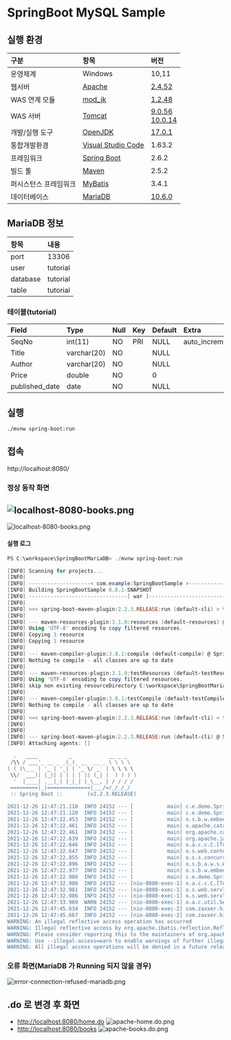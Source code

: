﻿# SpringBoot MySQL Sample

## 실행 환경
| 구분 | 항목 | 버전 |
|:---|:---|:---|
| 운영체계 | Windows | 10,11 | 
| 웹서버 | [Apache](https://httpd.apache.org/) | [2.4.52](https://www.apachelounge.com/download/) | 
| WAS 연계 모듈 | [mod_jk](https://downloads.apache.org/tomcat/tomcat-connectors/jk/) | [1.2.48](https://www.apachelounge.com/download/VS16/modules/mod_jk-1.2.48-win64-VS16.zip) |  
| WAS 서버 | [Tomcat](https://tomcat.apache.org/) | [9.0.56](https://dlcdn.apache.org/tomcat/tomcat-9/v9.0.56/bin/apache-tomcat-9.0.56.exe) </br> [10.0.14](https://dlcdn.apache.org/tomcat/tomcat-10/v10.0.14/bin/apache-tomcat-10.0.14.exe) |  
| 개발/실행 도구 | [OpenJDK](https://openjdk.java.net/)| [17.0.1](https://jdk.java.net/17/) |  
| 통합개발환경 | [Visual Studio Code](https://code.visualstudio.com/) | 1.63.2 |   
| 프레임워크 | [Spring Boot](https://spring.io/projects/spring-boot) | 2.6.2 |  
| 빌드 툴 | [Maven](https://maven.apache.org/) | 2.5.2 | 
| 퍼시스턴스 프레임워크 | [MyBatis](https://mybatis.org/mybatis-3/ko/index.html) | 3.4.1 | 
| 데이터베이스 | [MariaDB](https://mariadb.org/)| [10.6.0](https://mariadb.org/download/?t=mariadb&p=mariadb&r=10.6.5&os=windows&cpu=x86_64&pkg=msi&m=yongbok) | 



## MariaDB 정보
| 항목 | 내용 |
|:---|:---|
| port | 13306 |  
| user | tutorial | 
| database | tutorial | 
| table | tutorial |

### 테이블(tutorial)
| Field | Type | Null | Key | Default | Extra  |
|:---|:---|:---|:---|:---|:---|
| SeqNo          | int(11)     | NO   | PRI | NULL | auto_increment |
| Title          | varchar(20) | NO   |     | NULL |                |
| Author         | varchar(20) | NO   |     | NULL |                |
| Price          | double      | NO   |     | 0    |                |
| published_date | date        | NO   |     | NULL |                |

## 실행
```
./mvnw spring-boot:run  
```

## 접속
http://localhost:8080/

### 정상 동작 화면
![localhost-8080-books.png](./img/localhost-8080-index.png)  
---   
![localhost-8080-books.png](./img/localhost-8080-books.png)  

#### 실행 로그
```powershell
PS C:\workspace\SpringBootMariaDB> ./mvnw spring-boot:run

[INFO] Scanning for projects...
[INFO] 
[INFO] --------------------< com.example:SpringBootSample >--------------------
[INFO] Building SpringBootSample 0.0.1-SNAPSHOT
[INFO] --------------------------------[ war ]---------------------------------
[INFO] 
[INFO] >>> spring-boot-maven-plugin:2.2.3.RELEASE:run (default-cli) > test-compile @ SpringBootSample >>>
[INFO] 
[INFO] --- maven-resources-plugin:3.1.0:resources (default-resources) @ SpringBootSample ---
[INFO] Using 'UTF-8' encoding to copy filtered resources.
[INFO] Copying 1 resource
[INFO] Copying 1 resource
[INFO]
[INFO] --- maven-compiler-plugin:3.8.1:compile (default-compile) @ SpringBootSample ---
[INFO] Nothing to compile - all classes are up to date
[INFO]
[INFO] --- maven-resources-plugin:3.1.0:testResources (default-testResources) @ SpringBootSample ---
[INFO] Using 'UTF-8' encoding to copy filtered resources.
[INFO] skip non existing resourceDirectory C:\workspace\SpringBootMariaDB\src\test\resources
[INFO]
[INFO] --- maven-compiler-plugin:3.8.1:testCompile (default-testCompile) @ SpringBootSample ---
[INFO] Nothing to compile - all classes are up to date
[INFO]
[INFO] <<< spring-boot-maven-plugin:2.2.3.RELEASE:run (default-cli) < test-compile @ SpringBootSample <<<
[INFO]
[INFO]
[INFO] --- spring-boot-maven-plugin:2.2.3.RELEASE:run (default-cli) @ SpringBootSample ---
[INFO] Attaching agents: []

  .   ____          _            __ _ _
 /\\ / ___'_ __ _ _(_)_ __  __ _ \ \ \ \
( ( )\___ | '_ | '_| | '_ \/ _` | \ \ \ \
 \\/  ___)| |_)| | | | | || (_| |  ) ) ) )
  '  |____| .__|_| |_|_| |_\__, | / / / /
 =========|_|==============|___/=/_/_/_/
 :: Spring Boot ::        (v2.2.3.RELEASE)

2021-12-26 12:47:21.118  INFO 24152 --- [           main] c.e.demo.SpringBootSampleApplication     : Starting SpringBootSampleApplication on DESKTOP-QR555PR with PID 24152 (C:\workspace\SpringBootMariaDB\target\classes started by taeey in C:\workspace\SpringBootMariaDB)
2021-12-26 12:47:21.120  INFO 24152 --- [           main] c.e.demo.SpringBootSampleApplication     : No active profile set, falling back to default profiles: default
2021-12-26 12:47:22.453  INFO 24152 --- [           main] o.s.b.w.embedded.tomcat.TomcatWebServer  : Tomcat initialized with port(s): 8080 (http)
2021-12-26 12:47:22.461  INFO 24152 --- [           main] o.apache.catalina.core.StandardService   : Starting service [Tomcat]
2021-12-26 12:47:22.461  INFO 24152 --- [           main] org.apache.catalina.core.StandardEngine  : Starting Servlet engine: [Apache Tomcat/9.0.30]
2021-12-26 12:47:22.639  INFO 24152 --- [           main] org.apache.jasper.servlet.TldScanner     : At least one JAR was scanned for TLDs yet contained no TLDs. Enable debug logging for this logger for a complete list of JARs that were scanned but no TLDs were found in them. Skipping unneeded JARs during scanning can improve startup time and JSP compilation time.
2021-12-26 12:47:22.646  INFO 24152 --- [           main] o.a.c.c.C.[Tomcat].[localhost].[/]       : Initializing Spring embedded WebApplicationContext
2021-12-26 12:47:22.647  INFO 24152 --- [           main] o.s.web.context.ContextLoader            : Root WebApplicationContext: initialization completed in 1502 ms
2021-12-26 12:47:22.855  INFO 24152 --- [           main] o.s.s.concurrent.ThreadPoolTaskExecutor  : Initializing ExecutorService 'applicationTaskExecutor'
2021-12-26 12:47:22.896  INFO 24152 --- [           main] o.s.b.a.w.s.WelcomePageHandlerMapping    : Adding welcome page template: index
2021-12-26 12:47:22.977  INFO 24152 --- [           main] o.s.b.w.embedded.tomcat.TomcatWebServer  : Tomcat started on port(s): 8080 (http) with context path ''
2021-12-26 12:47:22.980  INFO 24152 --- [           main] c.e.demo.SpringBootSampleApplication     : Started SpringBootSampleApplication in 2.093 seconds (JVM running for 2.356)
2021-12-26 12:47:32.980  INFO 24152 --- [nio-8080-exec-1] o.a.c.c.C.[Tomcat].[localhost].[/]       : Initializing Spring DispatcherServlet 'dispatcherServlet'
2021-12-26 12:47:32.981  INFO 24152 --- [nio-8080-exec-1] o.s.web.servlet.DispatcherServlet        : Initializing Servlet 'dispatcherServlet'
2021-12-26 12:47:32.986  INFO 24152 --- [nio-8080-exec-1] o.s.web.servlet.DispatcherServlet        : Completed initialization in 4 ms
2021-12-26 12:47:33.969  WARN 24152 --- [nio-8080-exec-1] o.a.c.util.SessionIdGeneratorBase        : Creation of SecureRandom instance for session ID generation using [SHA1PRNG] took [701] milliseconds.
2021-12-26 12:47:45.634  INFO 24152 --- [nio-8080-exec-2] com.zaxxer.hikari.HikariDataSource       : HikariPool-1 - Starting...
2021-12-26 12:47:45.667  INFO 24152 --- [nio-8080-exec-2] com.zaxxer.hikari.HikariDataSource       : HikariPool-1 - Start completed.
WARNING: An illegal reflective access operation has occurred
WARNING: Illegal reflective access by org.apache.ibatis.reflection.Reflector (file:/C:/Users/taeey/.m2/repository/org/mybatis/mybatis/3.4.1/mybatis-3.4.1.jar) to method java.lang.Object.finalize()
WARNING: Please consider reporting this to the maintainers of org.apache.ibatis.reflection.Reflector
WARNING: Use --illegal-access=warn to enable warnings of further illegal reflective access operations
WARNING: All illegal access operations will be denied in a future release
```

### 오류 화면(MariaDB 가 Running 되지 않을 경우)
![error-connection-refused-mariadb.png](./img/error-connection-refused-mariadb.png)  

## .do 로 변경 후 화면
- [http://localhost:8080/home.do](http://localhost:8080/home.do)
  ![apache-home.do.png](./img/apache-home.do.png)
- [http://localhost:8080/books](http://localhost:8080/books.do)
  ![apache-books.do.png](./img/apache-books.do.png)

